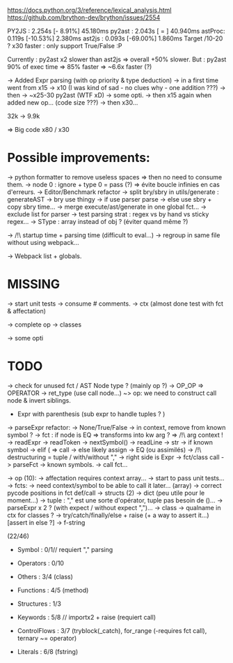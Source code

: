 https://docs.python.org/3/reference/lexical_analysis.html
https://github.com/brython-dev/brython/issues/2554

PY2JS      :  2.254s [- 8.91%]  45.180ms
    py2ast :  2.043s [   =   ]  40.940ms
    astProc:  0.119s [-10.53%]   2.380ms
    ast2js :  0.093s [-69.00%]   1.860ms
Target /10-20 ? x30 faster : only support True/False :P

Currently : py2ast x2 slower than ast2js => overall +50% slower.
But : py2ast 90% of exec time => 85% faster => ~6.6x faster (?)

-> Added Expr parsing (with op priority & type deduction)
    -> in a first time went from x15 -> x10 (I was kind of sad - no clues why - one addition ???)
    -> then -> ~x25-30 py2ast (WTF xD) -> some opti.
    -> then x15 again when added new op... (code size ???)
    -> then x30...

32k -> 9.9k

=> Big code x80 / x30

Possible improvements:
=====================

-> python formatter to remove useless spaces
    => then no need to consume them.
-> node 0 : ignore + type 0 = pass (?) => évite boucle infinies en cas d'erreurs.
-> Editor/Benchmark refactor
    -> split bry/sbry in utils/generate : generateAST
        -> bry use thingy
        -> if use parser parse
        -> else use sbry + copy sbry time...
    -> merge execute/ast/generate in one global fct...
    -> exclude list for parser
-> test parsing strat : regex vs by hand vs sticky regex...
-> SType : array instead of obj ? (éviter quand même ?)

-> /!\ startup time + parsing time (difficult to eval...)
-> regroup in same file without using webpack...

-> Webpack list + globals.

MISSING
=======

-> start unit tests
    -> consume # comments.
    -> ctx (almost done test with fct & affectation)

-> complete op
-> classes

-> some opti

TODO
====

-> check for unused fct / AST Node type ? (mainly op ?)
-> OP_OP => OPERATOR
-> ret_type (use call node...) ~> op: we need to construct call node & invert siblings.
- Expr with parenthesis (sub expr to handle tuples ? )

-> parseExpr refactor:
    -> None/True/False -> in context, remove from known symbol ?
    -> fct : if node is EQ => transforms into kw arg ?
        => /!\ arg context !
    -> readExpr
        -> readToken
            -> nextSymbol()
    -> readLine
        -> str
            -> if known symbol
            -> elif ( => call
            -> else likely assign
        -> EQ (ou assimilés)
            -> /!\ destructuring = tuple / with/without ","
            -> right side is Expr
        -> fct/class call
            -> parseFct
        -> known symbols.
            -> call fct...

-> op (10):
-> affectation requires context array...
-> start to pass unit tests...
-> fcts:
    -> need context/symbol to be able to call it later... (array)
    -> correct pycode positions in fct def/call
-> structs (2)
    -> dict (peu utile pour le moment...)
    -> tuple : "," est une sorte d'opérator, tuple pas besoin de ()...
        -> parseExpr x 2 ? (with expect / without expect ",")...
-> class
    -> qualname in ctx for classes ?
-> try/catch/finally/else + raise (+ a way to assert it...) [assert in else ?]
-> f-string

(22/46)
- Symbol       : 0/1// requiert "," parsing
- Operators    : 0/10

- Others       : 3/4 (class)
- Functions    : 4/5 (method)

- Structures   : 1/3

- Keywords     : 5/8  // importx2 + raise (requiert call)
- ControlFlows : 3/7 (tryblock(_catch), for_range (-requires fct call), ternary ~= operator)

- Literals     : 6/8 (fstring)